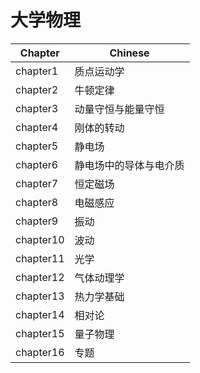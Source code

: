 # 大学物理

| Chapter   | Chinese                |
| --------- | ---------------------- |
| chapter1  | 质点运动学             |
| chapter2  | 牛顿定律               |
| chapter3  | 动量守恒与能量守恒     |
| chapter4  | 刚体的转动             |
| chapter5  | 静电场                 |
| chapter6  | 静电场中的导体与电介质 |
| chapter7  | 恒定磁场               |
| chapter8  | 电磁感应               |
| chapter9  | 振动                   |
| chapter10 | 波动                   |
| chapter11 | 光学                   |
| chapter12 | 气体动理学             |
| chapter13 | 热力学基础             |
| chapter14 | 相对论                 |
| chapter15 | 量子物理               |
| chapter16 | 专题                   |
